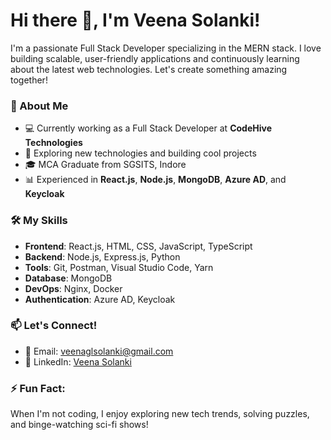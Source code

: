 # Hi there 👋, I'm Veena Solanki!

I'm a passionate Full Stack Developer specializing in the MERN stack. I love building scalable, user-friendly applications and continuously learning about the latest web technologies. Let's create something amazing together!

### 🚀 About Me
- 💻 Currently working as a Full Stack Developer at **CodeHive Technologies**
- 🌱 Exploring new technologies and building cool projects
- 🎓 MCA Graduate from SGSITS, Indore
- 📊 Experienced in **React.js**, **Node.js**, **MongoDB**, **Azure AD**, and **Keycloak**

### 🛠️ My Skills
- **Frontend**: React.js, HTML, CSS, JavaScript, TypeScript
- **Backend**: Node.js, Express.js, Python
- **Tools**: Git, Postman, Visual Studio Code, Yarn
- **Database**: MongoDB
- **DevOps**: Nginx, Docker
- **Authentication**: Azure AD, Keycloak

### 📫 Let's Connect!
- 📧 Email: [veenaglsolanki@gmail.com](mailto:veenaglsolanki@gmail.com)
- 💼 LinkedIn: [Veena Solanki](https://www.linkedin.com/in/veenaglsolanki)

### ⚡ Fun Fact:
When I'm not coding, I enjoy exploring new tech trends, solving puzzles, and binge-watching sci-fi shows!
